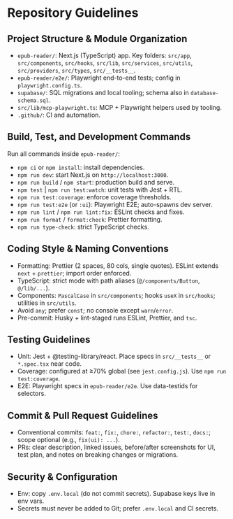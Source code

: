 # Repository Guidelines

## Project Structure & Module Organization
- `epub-reader/`: Next.js (TypeScript) app. Key folders: `src/app`, `src/components`, `src/hooks`, `src/lib`, `src/services`, `src/utils`, `src/providers`, `src/types`, `src/__tests__`.
- `epub-reader/e2e/`: Playwright end-to-end tests; config in `playwright.config.ts`.
- `supabase/`: SQL migrations and local tooling; schema also in `database-schema.sql`.
- `src/lib/mcp-playwright.ts`: MCP + Playwright helpers used by tooling.
- `.github/`: CI and automation.

## Build, Test, and Development Commands
Run all commands inside `epub-reader/`:
- `npm ci` or `npm install`: install dependencies.
- `npm run dev`: start Next.js on `http://localhost:3000`.
- `npm run build` / `npm start`: production build and serve.
- `npm test` | `npm run test:watch`: unit tests with Jest + RTL.
- `npm run test:coverage`: enforce coverage thresholds.
- `npm run test:e2e` (or `:ui`): Playwright E2E; auto-spawns dev server.
- `npm run lint` / `npm run lint:fix`: ESLint checks and fixes.
- `npm run format` / `format:check`: Prettier formatting.
- `npm run type-check`: strict TypeScript checks.

## Coding Style & Naming Conventions
- Formatting: Prettier (2 spaces, 80 cols, single quotes). ESLint extends `next` + `prettier`; import order enforced.
- TypeScript: strict mode with path aliases (`@/components/Button`, `@/lib/...`).
- Components: `PascalCase` in `src/components`; hooks `useX` in `src/hooks`; utilities in `src/utils`.
- Avoid `any`; prefer `const`; no console except `warn`/`error`.
- Pre-commit: Husky + lint-staged runs ESLint, Prettier, and `tsc`.

## Testing Guidelines
- Unit: Jest + @testing-library/react. Place specs in `src/__tests__` or `*.spec.tsx` near code.
- Coverage: configured at ≥70% global (see `jest.config.js`). Use `npm run test:coverage`.
- E2E: Playwright specs in `epub-reader/e2e`. Use data-testids for selectors.

## Commit & Pull Request Guidelines
- Conventional commits: `feat:`, `fix:`, `chore:`, `refactor:`, `test:`, `docs:`; scope optional (e.g., `fix(ui): ...`).
- PRs: clear description, linked issues, before/after screenshots for UI, test plan, and notes on breaking changes or migrations.

## Security & Configuration
- Env: copy `.env.local` (do not commit secrets). Supabase keys live in env vars.
- Secrets must never be added to Git; prefer `.env.local` and CI secrets.
